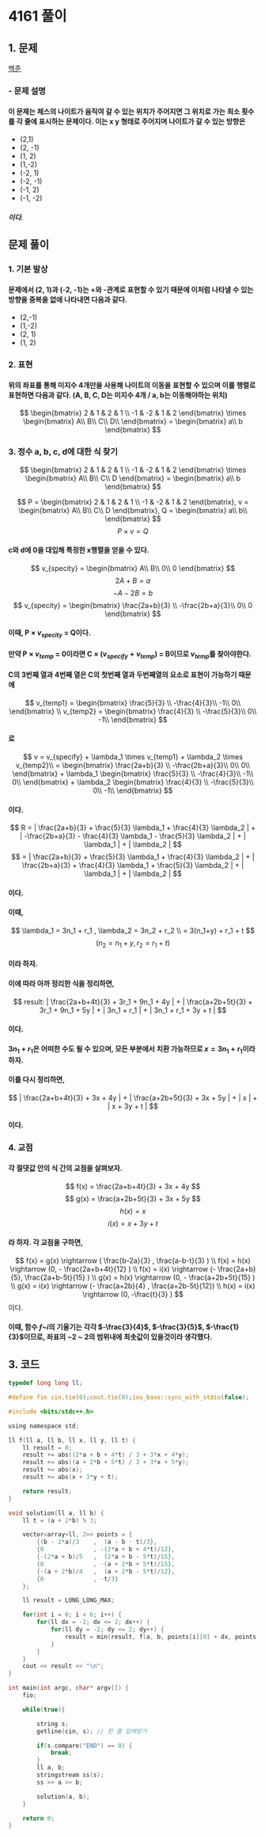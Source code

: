 # 4161 풀이

## 1. 문제 
[백준](https://boj.kr/4616)
### - 문제 설명
#### 이 문제는 체스의 나이트가 움직여 갈 수 있는 위치가 주어지면 그 위치로 가는 최소 횟수를 각 줄에 표시하는 문제이다. 이는 x y 형태로 주어지며 나이트가 갈 수 있는 방향은 
 - (2,1)
 - (2, -1)
 - (1, 2)
 - (1,-2)
 - (-2, 1)
 - (-2, -1)
 - (-1, 2)
 - (-1, -2)
##### 이다. 

## 문제 풀이
### 1. 기본 발상
#### 문제에서 (2, 1)과 (-2, -1)는 +와 -관계로 표현할 수 있기 때문에 이처럼 나타낼 수 있는 방향을 중복을 없애 나타내면 다음과 같다.
 - (2,-1)
 - (1,-2)
 - (2, 1)
 - (1, 2)

### 2. 표현
#### 위의 좌표를 통해 미지수 4개만을 사용해 나이트의 이동을 표현할 수 있으며 이를 행렬로 표현하면 다음과 같다. (A, B, C, D는 미지수 4개 / a, b는 이동해야하는 위치)
$$
\begin{bmatrix}
2 & 1 &  2 &  1 \\
-1 & -2 & 1 & 2
\end{bmatrix} \times \begin{bmatrix}
A\\
B\\
C\\
D\\
\end{bmatrix} = \begin{bmatrix}
a\\
b
\end{bmatrix}
$$

### 3. 정수 a, b, c, d에 대한 식 찾기
$$
\begin{bmatrix}
2 & 1 &  2 &  1 \\
-1 & -2 & 1 & 2
\end{bmatrix} \times \begin{bmatrix}
A\\
B\\
C\\
D
\end{bmatrix} = \begin{bmatrix}
a\\
b
\end{bmatrix}
$$

$$
P = \begin{bmatrix}
2 & 1 &  2 &  1 \\
-1 & -2 & 1 & 2 
\end{bmatrix}, 
v = \begin{bmatrix}
A\\
B\\
C\\
D
\end{bmatrix}, 
Q = \begin{bmatrix}
a\\
b\\
\end{bmatrix}
$$
$$
P \times v = Q
$$
#### c와 d에 0을 대입해 특정한 x행렬을 얻을 수 있다.
$$
v_{specity} = \begin{bmatrix}
A\\
B\\
0\\
0
\end{bmatrix}
$$
$$
2A + B = a
$$
$$
-A - 2B = b
$$
$$
v_{specity} = \begin{bmatrix}
\frac{2a+b}{3} \\
-\frac{2b+a}{3}\\
0\\
0
\end{bmatrix}
$$

#### 이때, P $\times$ $v_{specity}$ = Q이다. 
#### 만약 P $\times$ $v_{temp}$ = 0이라면 C $\times$ $(v_{specify} + v_{temp})$ = B이므로 $v_{temp}$를 찾아야한다.
#### C의 3번째 열과 4번째 열은 C의 첫번째 열과 두번째열의 요소로 표현이 가능하기 때문에 
$$
v_{temp1} = \begin{bmatrix}
\frac{5}{3} \\
-\frac{4}{3}\\
-1\\
0\\
\end{bmatrix} \\
v_{temp2} = \begin{bmatrix} 
\frac{4}{3} \\
-\frac{5}{3}\\
0\\
-1\\
\end{bmatrix}
$$
#### 로 
$$
v 
= v_{specify} + \lambda_1 \times v_{temp1} + \lambda_2 \times v_{temp2}\\
= \begin{bmatrix}
\frac{2a+b}{3} \\
-\frac{2b+a}{3}\\
0\\
0\\
\end{bmatrix} + \lambda_1 \begin{bmatrix}
\frac{5}{3} \\
-\frac{4}{3}\\
-1\\
0\\
\end{bmatrix} + \lambda_2 \begin{bmatrix}
\frac{4}{3} \\
-\frac{5}{3}\\
0\\
-1\\
\end{bmatrix}
$$
#### 이다. 
$$
R 
= | \frac{2a+b}{3} + \frac{5}{3} \lambda_1 + \frac{4}{3} \lambda_2 | + | -\frac{2b+a}{3} - \frac{4}{3} \lambda_1 - \frac{5}{3} \lambda_2 | + | \lambda_1 | + | \lambda_2 | 
$$
$$
= | \frac{2a+b}{3} + \frac{5}{3} \lambda_1 + \frac{4}{3} \lambda_2 | + | \frac{2b+a}{3} + \frac{4}{3} \lambda_1 + \frac{5}{3} \lambda_2 | + | \lambda_1 | + | \lambda_2 |
$$
#### 이다. 

#### 이때, 
$$
\lambda_1 = 3n_1 + r_1 , \lambda_2 = 3n_2 + r_2 \\ 
= 3(n_1+y) + r_1 + t 
$$
$$
(n_2 = n_1 + y, r_2 = r_1+t)
$$
#### 이라 하자.

#### 이에 따라 아까 정리한 식을 정리하면, 
$$
result: | \frac{2a+b+4t}{3} + 3r_1 + 9n_1 + 4y | + | \frac{a+2b+5t}{3} + 3r_1 + 9n_1 + 5y | + | 3n_1 + r_1 | + | 3n_1 + r_1 + 3y + t |
$$
#### 이다. 

#### $3n_1 + r_1$은 어떠한 수도 될 수 있으며, 모든 부분에서 치환 가능하므로 $x = 3n_1 + r_1$이라 하자.

#### 이를 다시 정리하면, 
$$
| \frac{2a+b+4t}{3} + 3x + 4y | + | \frac{a+2b+5t}{3} + 3x + 5y | + | x | + | x + 3y + t |
$$
#### 이다. 

### 4. 교점
#### 각 절댓값 안의 식 간의 교점을 살펴보자.

$$
f(x) = \frac{2a+b+4t}{3} + 3x + 4y
$$
$$
g(x) = \frac{a+2b+5t}{3} + 3x + 5y
$$
$$
h(x) = x
$$
$$
i(x) = x + 3y + t
$$
#### 라 하자. 각 교점을 구하면,

$$ 
f(x) = g(x) \rightarrow ( \frac{b-2a}{3} , \frac{a-b-t}{3} ) \\
f(x) = h(x) \rightarrow (0, - \frac{2a+b+4t}{12} ) \\
f(x) = i(x) \rightarrow (- \frac{2a+b}{5}, \frac{2a+b-5t}{15} ) \\
g(x) = h(x) \rightarrow (0, - \frac{a+2b+5t}{15} ) \\
g(x) = i(x) \rightarrow (- \frac{a+2b}{4} , \frac{a+2b-5t}{12}) \\
h(x) = i(x) \rightarrow (0, -\frac{t}{3} )
$$
이다.

#### 이때, 함수 $f$~$i$의 기울기는 각각 $-\frac{3}{4}$, $-\frac{3}{5}$, $-\frac{1}{3}$이므로, 좌표의 $-2$ ~ $2$의 범위내에 최솟값이 있을것이라 생각했다. 

## 3. 코드
```c
typedef long long ll;

#define fio cin.tie(0);cout.tie(0);ios_base::sync_with_stdio(false);

#include <bits/stdc++.h>

using namespace std;

ll f(ll a, ll b, ll x, ll y, ll t) {
    ll result = 0;
    result += abs((2*a + b + 4*t) / 3 + 3*x + 4*y);
    result += abs((a + 2*b + 5*t) / 3 + 3*x + 5*y);
    result += abs(x);
    result += abs(x + 3*y + t);

    return result;
}

void solution(ll a, ll b) {
    ll t = (a + 2*b) % 3;

    vector<array<ll, 2>> points = {
        {(b - 2*a)/3    ,  (a - b - t)/3},
        {0              , -(2*a + b + 4*t)/12},
        {-(2*a + b)/5   ,  (2*a + b - 5*t)/15},
        {0              , -(a + 2*b + 5*t)/15},
        {-(a + 2*b)/4   ,  (a + 2*b - 5*t)/12},
        {0              , -t/3}
    };

    ll result = LONG_LONG_MAX;

    for(int i = 0; i < 6; i++) {
        for(ll dx = -2; dx <= 2; dx++) {
            for(ll dy = -2; dy <= 2; dy++) {
                result = min(result, f(a, b, points[i][0] + dx, points[i][1] + dy, t));
            }
        }
    }
    cout << result << "\n";
}

int main(int argc, char* argv[]) {
    fio;

    while(true){

        string s;
        getline(cin, s); // 한 줄 입력받기

        if(s.compare("END") == 0) {
            break;
        }
        ll a, b;
        stringstream ss(s);
        ss >> a >> b;

        solution(a, b);
    }

    return 0;
}

```